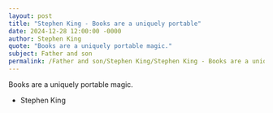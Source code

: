 ```yaml
---
layout: post
title: "Stephen King - Books are a uniquely portable"
date: 2024-12-28 12:00:00 -0000
author: Stephen King
quote: "Books are a uniquely portable magic."
subject: Father and son
permalink: /Father and son/Stephen King/Stephen King - Books are a uniquely portable
---
```


Books are a uniquely portable magic.

- Stephen King
